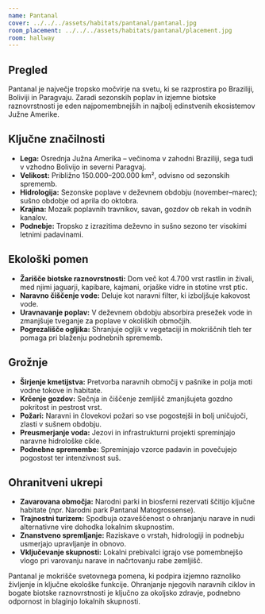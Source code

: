 ```yaml
---
name: Pantanal
cover: ../../../assets/habitats/pantanal/pantanal.jpg
room_placement: ../../../assets/habitats/pantanal/placement.jpg
room: hallway
---
```

## Pregled
Pantanal je največje tropsko močvirje na svetu, ki se razprostira po Braziliji, Boliviji in Paragvaju. Zaradi sezonskih poplav in izjemne biotske raznovrstnosti je eden najpomembnejših in najbolj edinstvenih ekosistemov Južne Amerike.

## Ključne značilnosti
- **Lega:** Osrednja Južna Amerika – večinoma v zahodni Braziliji, sega tudi v vzhodno Bolivijo in severni Paragvaj.
- **Velikost:** Približno 150.000–200.000 km², odvisno od sezonskih sprememb.
- **Hidrologija:** Sezonske poplave v deževnem obdobju (november–marec); sušno obdobje od aprila do oktobra.
- **Krajina:** Mozaik poplavnih travnikov, savan, gozdov ob rekah in vodnih kanalov.
- **Podnebje:** Tropsko z izrazitima deževno in sušno sezono ter visokimi letnimi padavinami.

## Ekološki pomen
- **Žarišče biotske raznovrstnosti:** Dom več kot 4.700 vrst rastlin in živali, med njimi jaguarji, kapibare, kajmani, orjaške vidre in stotine vrst ptic.
- **Naravno čiščenje vode:** Deluje kot naravni filter, ki izboljšuje kakovost vode.
- **Uravnavanje poplav:** V deževnem obdobju absorbira presežek vode in zmanjšuje tveganje za poplave v okoliških območjih.
- **Pogrezališče ogljika:** Shranjuje ogljik v vegetaciji in mokriščnih tleh ter pomaga pri blaženju podnebnih sprememb.

## Grožnje
- **Širjenje kmetijstva:** Pretvorba naravnih območij v pašnike in polja moti vodne tokove in habitate.
- **Krčenje gozdov:** Sečnja in čiščenje zemljišč zmanjšujeta gozdno pokritost in pestrost vrst.
- **Požari:** Naravni in človekovi požari so vse pogostejši in bolj uničujoči, zlasti v sušnem obdobju.
- **Preusmerjanje voda:** Jezovi in infrastrukturni projekti spreminjajo naravne hidrološke cikle.
- **Podnebne spremembe:** Spreminjajo vzorce padavin in povečujejo pogostost ter intenzivnost suš.

## Ohranitveni ukrepi
- **Zavarovana območja:** Narodni parki in biosferni rezervati ščitijo ključne habitate (npr. Narodni park Pantanal Matogrossense).
- **Trajnostni turizem:** Spodbuja ozaveščenost o ohranjanju narave in nudi alternativne vire dohodka lokalnim skupnostim.
- **Znanstveno spremljanje:** Raziskave o vrstah, hidrologiji in podnebju usmerjajo upravljanje in obnovo.
- **Vključevanje skupnosti:** Lokalni prebivalci igrajo vse pomembnejšo vlogo pri varovanju narave in načrtovanju rabe zemljišč.

Pantanal je mokrišče svetovnega pomena, ki podpira izjemno raznoliko življenje in ključne ekološke funkcije. Ohranjanje njegovih naravnih ciklov in bogate biotske raznovrstnosti je ključno za okoljsko zdravje, podnebno odpornost in blaginjo lokalnih skupnosti.
